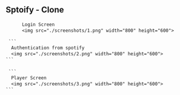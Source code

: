 ## Sptoify - Clone

```
      Login Screen
      <img src="./screenshots/1.png" width="800" height="600">
```


     ```
      Authentication from spotify
      <img src="./screenshots/2.png" width="800" height="600">
    ```

     ```
      Player Screen
      <img src="./screenshots/3.png" width="800" height="600">
    ```
